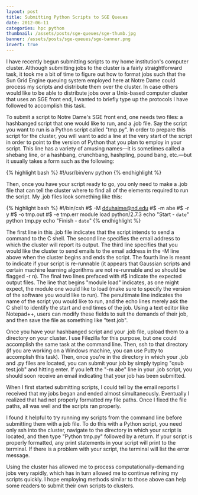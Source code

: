 ```yaml
---
layout: post
title: Submitting Python Scripts to SGE Queues
date: 2012-06-11
categories: hpc python
thumbnail: /assets/posts/sge-queues/sge-thumb.jpg
banner: /assets/posts/sge-queues/sge-banner.png
invert: true
---
```


I have recently begun submitting scripts to my home institution's computer cluster. Although submitting jobs to the cluster is a fairly straightforward task, it took me a bit of time to figure out how to format jobs such that the Sun Grid Engine queuing system employed here at Notre Dame could process my scripts and distribute them over the cluster. In case others would like to be able to distribute jobs over a Unix-based computer cluster that uses an SGE front end, I wanted to briefly type up the protocols I have followed to accomplish this task.

To submit a script to Notre Dame's SGE front end, one needs two files: a hashbanged script that one would like to run, and a .job file. Say the script you want to run is a Python script called "tmp.py". In order to prepare this script for the cluster, you will want to add a line at the very start of the script in order to point to the version of Python that you plan to employ in your script. This line has a variety of amusing names—it is sometimes called a shebang line, or a hashbang, crunchbang, hashpling, pound bang, etc.—but it usually takes a form such as the following:

{% highlight bash %}
#!/usr/bin/env python
{% endhighlight %}

Then, once you have your script ready to go, you only need to make a .job file that can tell the cluster where to find all of the elements required to run the script. My .job files look something like this:

{% highlight bash %}
#!/bin/csh
#$ -M dduhaime@nd.edu
#$ -m abe
#$ -r y
#$ -o tmp.out
#$ -e tmp.err
module load python/2.7.3
echo "Start - `date`"
python tmp.py 
echo "Finish - `date`"
{% endhighlight %}

The first line in this .job file indicates that the script intends to send a command to the C shell. The second line specifies the email address to which the cluster will report its output. The third line specifies that you would like the cluster to send emails to the email address in the -M line above when the cluster begins and ends the script. The fourth line is meant to indicate if your script is re-runnable (it appears that Gaussian scripts and certain machine learning algorithms are not re-runnable and so should be flagged -r n). The final two lines prefaced with #$ indicate the expected output files. The line that begins "module load" indicates, as one might expect, the module one would like to load (make sure to specify the version of the software you would like to run). The penultimate line indicates the name of the script you would like to run, and the echo lines merely ask the C shell to identify the start and end times of the job. Using a text editor like Notepad++, users can modify these fields to suit the demands of their job, and then save the file as something like "test.job".

Once you have your hashbanged script and your .job file, upload them to a directory on your cluster. I use Filezilla for this purpose, but one could accomplish the same task at the command line. Then, ssh to that directory (if you are working on a Windows machine, you can use Putty to accomplish this task). Then, once you're in the directory in which your .job and .py files are located, you can submit your job by simply typing "qsub test.job" and hitting enter. If you left the "-m abe" line in your .job script, you should soon receive an email indicating that your job has been submitted.

When I first started submitting scripts, I could tell by the email reports I received that my jobs began and ended almost simultaneously. Eventually I realized that had not properly formatted my file paths. Once I fixed the file paths, all was well and the scripts ran properly.

I found it helpful to try running my scripts from the command line before submitting them with a job file. To do this with a Python script, you need only ssh into the cluster, navigate to the directory in which your script is located, and then type "Python tmp.py" followed by a return. If your script is properly formatted, any print statements in your script will print to the terminal. If there is a problem with your script, the terminal will list the error message.

Using the cluster has allowed me to process computationally-demanding jobs very rapidly, which has in turn allowed me to continue refining my scripts quickly. I hope employing methods similar to those above can help some readers to submit their own scripts to clusters.